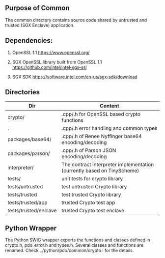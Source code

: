 <!---
Licensed under Creative Commons Attribution 4.0 International License
https://creativecommons.org/licenses/by/4.0/
--->

Purpose of Common
------------------------
The common directory contains source code shared by untrusted and trusted (SGX Enclave) application.

Dependencies:
-------------
1. OpenSSL 1.1
https://www.openssl.org/

2. SGX OpenSSL library built from OpenSSL 1.1
https://github.com/intel/intel-sgx-ssl

3. SGX SDK
https://software.intel.com/en-us/sgx-sdk/download

Directories
-----------

| Dir                        |   Content |
| -------------------------- | ----------------------------------------------------------------------- |
|  crypto/                   |  .cpp/.h for OpenSSL based crypto functions |
|  .                         |  .cpp/.h error handling and common types |
|  packages/base64/          |  .cpp/.h of Renee Nyffinger base64 encoding/decoding |
|  packages/parson/          |  .cpp/.h of Parson JSON  encoding/decoding |
|  interpreter/              |  The contract interpreter implementation (currently based on TinyScheme) |
|  tests/                    |  unit tests for crypto library |
|  tests/untrusted           |  test untrusted Crypto library |
|  tests/trusted             |  test trusted Crypto library |
|  tests/trusted/app         |  trusted Crypto test app |
|  tests/trusted/enclave     |  trusted Crypto test enclave |

Python Wrapper
-------------------------------------------------------------------------------------------------------
The Python SWIG wrapper exports the functions and classes defined in crypto.h, pdo_error.h and types.h.
Several classes and functions are renamed. Check ../python/pdo/common/crypto.i for the details.
